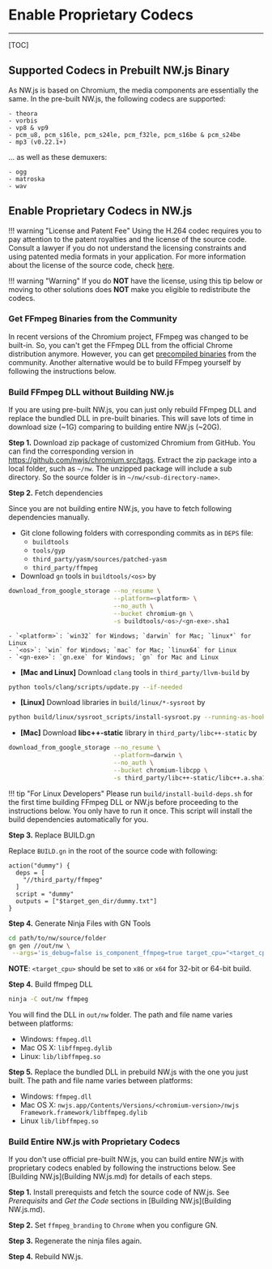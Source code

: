 # Enable Proprietary Codecs
---

[TOC]

## Supported Codecs in Prebuilt NW.js Binary

As NW.js is based on Chromium, the media components are essentially the same. In the pre-built NW.js, the following codecs are supported:

    - theora
    - vorbis
    - vp8 & vp9
    - pcm_u8, pcm_s16le, pcm_s24le, pcm_f32le, pcm_s16be & pcm_s24be
    - mp3 (v0.22.1+)

... as well as these demuxers:

    - ogg
    - matroska
    - wav

## Enable Proprietary Codecs in NW.js

!!! warning "License and Patent Fee"
    Using the H.264 codec requires you to pay attention to the patent royalties and the license of the source code. Consult a lawyer if you do not understand the licensing constraints and using patented media formats in your application. For more information about the license of the source code, check [here](https://chromium.googlesource.com/chromium/third_party/ffmpeg.git/+/master/CREDITS.chromium).

!!! warning "Warning"
    If you do **NOT** have the license, using this tip below or moving to other solutions does **NOT** make you eligible to redistribute the codecs.

### Get FFmpeg Binaries from the Community

In recent versions of the Chromium project, FFmpeg was changed to be built-in. So, you can't get the FFmpeg DLL from the official Chrome distribution anymore. However, you can get [precompiled binaries](https://github.com/iteufel/nwjs-ffmpeg-prebuilt/releases) from the community. Another alternative would be to build FFmpeg yourself by following the instructions below.

### Build FFmpeg DLL without Building NW.js

If you are using pre-built NW.js, you can just only rebuild FFmpeg DLL and replace the bundled DLL in pre-built binaries. This will save lots of time in download size (~1G) comparing to building entire NW.js (~20G).

**Step 1.** Download zip package of customized Chromium from GitHub. You can find the corresponding version in https://github.com/nwjs/chromium.src/tags. Extract the zip package into a local folder, such as `~/nw`. The unzipped package will include a sub directory. So the source folder is in `~/nw/<sub-directory-name>`.

**Step 2.** Fetch dependencies

Since you are not building entire NW.js, you have to fetch following dependencies manually.

* Git clone following folders with corresponding commits as in `DEPS` file:
    - `buildtools`
    - `tools/gyp`
    - `third_party/yasm/sources/patched-yasm`
    - `third_party/ffmpeg`
* Download `gn` tools in `buildtools/<os>` by
```bash
download_from_google_storage --no_resume \
                             --platform=<platform> \
                             --no_auth \
                             --bucket chromium-gn \
                             -s buildtools/<os>/<gn-exe>.sha1
```
    - `<platform>`: `win32` for Windows; `darwin` for Mac; `linux*` for Linux
    - `<os>`: `win` for Windows; `mac` for Mac; `linux64` for Linux
    - `<gn-exe>`: `gn.exe` for Windows; `gn` for Mac and Linux
* **[Mac and Linux]** Download `clang` tools in `third_party/llvm-build` by
```bash
python tools/clang/scripts/update.py --if-needed
```
* **[Linux]** Download libraries in `build/linux/*-sysroot` by
```bash
python build/linux/sysroot_scripts/install-sysroot.py --running-as-hook
```
* **[Mac]** Download **libc++-static** library in `third_party/libc++-static` by
```bash
download_from_google_storage --no_resume \
                             --platform=darwin \
                             --no_auth \
                             --bucket chromium-libcpp \
                             -s third_party/libc++-static/libc++.a.sha1
```

!!! tip "For Linux Developers"
    Please run `build/install-build-deps.sh` for the first time building FFmpeg DLL or NW.js before proceeding to the instructions below. You only have to run it once. This script will install the build dependencies automatically for you.

**Step 3.** Replace BUILD.gn

Replace `BUILD.gn` in the root of the source code with following:

```
action("dummy") {
  deps = [
    "//third_party/ffmpeg"
  ]
  script = "dummy"
  outputs = ["$target_gen_dir/dummy.txt"]
}
```

**Step 4.** Generate Ninja Files with GN Tools

```bash
cd path/to/nw/source/folder
gn gen //out/nw \
 --args='is_debug=false is_component_ffmpeg=true target_cpu="<target_cpu>" is_official_build=true ffmpeg_branding="Chrome"'
```

**NOTE**: `<target_cpu>` should be set to `x86` or `x64` for 32-bit or 64-bit build.

**Step 4.** Build ffmpeg DLL

```bash
ninja -C out/nw ffmpeg
```

You will find the DLL in `out/nw` folder. The path and file name varies between platforms:

* Windows: `ffmpeg.dll`
* Mac OS X: `libffmpeg.dylib`
* Linux: `lib/libffmpeg.so`

**Step 5.** Replace the bundled DLL in prebuild NW.js with the one you just built. The path and file name varies between platforms:

* Windows: `ffmpeg.dll`
* Mac OS X: `nwjs.app/Contents/Versions/<chromium-version>/nwjs Framework.framework/libffmpeg.dylib`
* Linux `lib/libffmpeg.so`

### Build Entire NW.js with Proprietary Codecs

If you don't use official pre-built NW.js, you can build entire NW.js with proprietary codecs enabled by following the instructions below. See [Building NW.js](Building NW.js.md) for details of each steps.

**Step 1.** Install prerequists and fetch the source code of NW.js. See *Prerequisits* and *Get the Code* sections in [Building NW.js](Building NW.js.md).

**Step 2.** Set `ffmpeg_branding` to `Chrome` when you configure GN.

**Step 3.** Regenerate the ninja files again.

**Step 4.** Rebuild NW.js.
